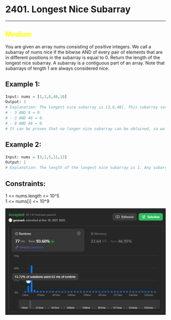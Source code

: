 # 2401. Longest Nice Subarray
<hr>

## <span style="color: yellow">Medium</span>

You are given an array nums consisting of positive integers.
We call a subarray of nums nice if the bitwise AND of every pair of elements that are in different positions in the subarray is equal to 0.
Return the length of the longest nice subarray.
A subarray is a contiguous part of an array.
Note that subarrays of length 1 are always considered nice.

## Example 1:
```python
Input: nums = [1,3,8,48,10]
Output: 3
# Explanation: The longest nice subarray is [3,8,48]. This subarray satisfies the conditions:
# - 3 AND 8 = 0.
# - 3 AND 48 = 0.
# - 8 AND 48 = 0.
# It can be proven that no longer nice subarray can be obtained, so we return 3.
```

## Example 2:
```python
Input: nums = [3,1,5,11,13]
Output: 1
# Explanation: The length of the longest nice subarray is 1. Any subarray of length 1 can be chosen.
```

## Constraints:

1 <= nums.length <= 10^5  
1 <= nums[i] <= 10^9  

![img.png](result_img/img2401.png)
